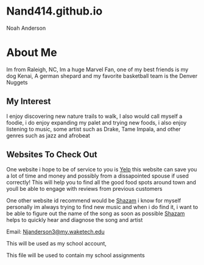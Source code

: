 # Nand414.github.io
Noah Anderson
# About Me
Im from Raleigh, NC, Im a huge Marvel Fan, one of my best friends is my dog Kenai, A german shepard and my favorite basketball team is the Denver Nuggets

## My Interest
I enjoy discovering new nature trails to walk, I also would call myself a foodie, i do enjoy expanding my palet and trying new foods, i also enjoy listening to music, some artist such as Drake, Tame Impala, and other genres such as jazz and afrobeat

## Websites To Check Out
One website i hope to be of service to you is [Yelp](https://www.yelp.com) this website can save you a lot of time and money and possibly from a dissapointed spouse if used correctly! This will help you to find all the good food spots around town and youll be able to engage with reviews from previous customers

One other website id recommend would be [Shazam](https://www.shazam.com) i know for myself personally im always trying to find new music and when i do find it, i want to be able to figure out the name of the song as soon as possible [Shazam](https://www.shazam.com) helps to quickly hear and diagnose the song and artist 

Email: Njanderson3@my.waketech.edu

This will be used as my school account,

This file will be used to contain my school assignments
